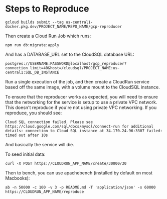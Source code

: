 # Steps to Reproduce

```
gcloud builds submit --tag us-central1-docker.pkg.dev/PROJECT_NAME/REPO_NAME/gcp-reproducer
```

Then create a Cloud Run Job which runs:

```
npm run db:migrate:apply
```

And has a DATABASE_URL set to the CloudSQL database URL:

```
postgres://USERNAME:PASSWORD@localhost/gcp_reproducer?connection_limit=40&host=/cloudsql/PROJECT_NAME:us-central1:SQL_DB_INSTANCE
```

Run a single execution of the job, and then create a CloudRun service based off the same image, with a volume mount to the CloudSQL
instance.

To ensure that the reproducer works as expected, you will need to ensure that the networking for the service is setup to use a private VPC
network. This doesn't reproduce if you're not using private VPC networking. If you reproduce, you should see:

```
Cloud SQL connection failed. Please see https://cloud.google.com/sql/docs/mysql/connect-run for additional details: connection to Cloud SQL instance at 34.170.24.96:3307 failed: timed out after 10s
```

And basically the service will die.

To seed initial data:

```
curl -X POST https://CLOUDRUN_APP_NAME/create/30000/30
```

Then to bench, you can use apachebench (installed by default on most Macbooks):

```
ab -n 50000 -c 100 -v 3 -p README.md -T 'application/json' -s 60000 https://CLOUDRUN_APP_NAME/reproduce
```
